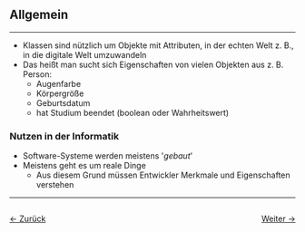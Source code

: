 ## Allgemein
---
- Klassen sind nützlich um Objekte mit Attributen, in der echten Welt z. B., in die digitale Welt umzuwandeln
- Das heißt man sucht sich Eigenschaften von vielen Objekten aus z. B. Person:
	- Augenfarbe
	- Körpergröße
	- Geburtsdatum
	- hat Studium beendet (boolean oder Wahrheitswert)

### Nutzen in der Informatik
- Software-Systeme werden meistens '*gebaut*'
- Meistens geht es um reale Dinge
	- Aus diesem Grund müssen Entwickler Merkmale und Eigenschaften verstehen

<hr>

<div style="display: flex; justify-content: space-between;">

  <a href="Semester-1/Softwareentwicklung-1/">← Zurück</a>

  <a href="02 Klassen und ihre Attribute">Weiter →</a>

</div>
